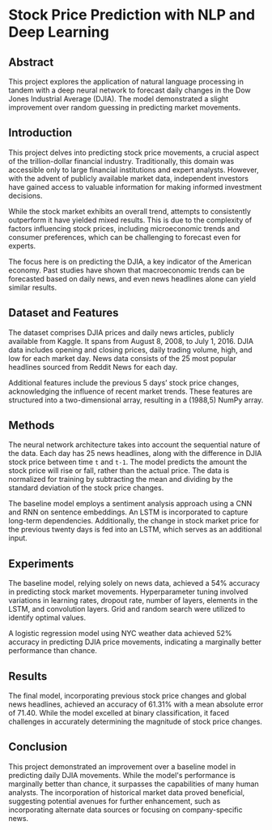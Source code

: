 # Stock Price Prediction with NLP and Deep Learning

## Abstract

This project explores the application of natural language processing in tandem with a deep neural network to forecast daily changes in the Dow Jones Industrial Average (DJIA). The model demonstrated a slight improvement over random guessing in predicting market movements.

## Introduction

This project delves into predicting stock price movements, a crucial aspect of the trillion-dollar financial industry. Traditionally, this domain was accessible only to large financial institutions and expert analysts. However, with the advent of publicly available market data, independent investors have gained access to valuable information for making informed investment decisions.

While the stock market exhibits an overall trend, attempts to consistently outperform it have yielded mixed results. This is due to the complexity of factors influencing stock prices, including microeconomic trends and consumer preferences, which can be challenging to forecast even for experts.

The focus here is on predicting the DJIA, a key indicator of the American economy. Past studies have shown that macroeconomic trends can be forecasted based on daily news, and even news headlines alone can yield similar results.

## Dataset and Features

The dataset comprises DJIA prices and daily news articles, publicly available from Kaggle. It spans from August 8, 2008, to July 1, 2016. DJIA data includes opening and closing prices, daily trading volume, high, and low for each market day. News data consists of the 25 most popular headlines sourced from Reddit News for each day.

Additional features include the previous 5 days’ stock price changes, acknowledging the influence of recent market trends. These features are structured into a two-dimensional array, resulting in a (1988,5) NumPy array.

## Methods

The neural network architecture takes into account the sequential nature of the data. Each day has 25 news headlines, along with the difference in DJIA stock price between time `t` and `t-1`. The model predicts the amount the stock price will rise or fall, rather than the actual price. The data is normalized for training by subtracting the mean and dividing by the standard deviation of the stock price changes.

The baseline model employs a sentiment analysis approach using a CNN and RNN on sentence embeddings. An LSTM is incorporated to capture long-term dependencies. Additionally, the change in stock market price for the previous twenty days is fed into an LSTM, which serves as an additional input.

## Experiments

The baseline model, relying solely on news data, achieved a 54% accuracy in predicting stock market movements. Hyperparameter tuning involved variations in learning rates, dropout rate, number of layers, elements in the LSTM, and convolution layers. Grid and random search were utilized to identify optimal values.

A logistic regression model using NYC weather data achieved 52% accuracy in predicting DJIA price movements, indicating a marginally better performance than chance.

## Results

The final model, incorporating previous stock price changes and global news headlines, achieved an accuracy of 61.31% with a mean absolute error of 71.40. While the model excelled at binary classification, it faced challenges in accurately determining the magnitude of stock price changes.

## Conclusion

This project demonstrated an improvement over a baseline model in predicting daily DJIA movements. While the model's performance is marginally better than chance, it surpasses the capabilities of many human analysts. The incorporation of historical market data proved beneficial, suggesting potential avenues for further enhancement, such as incorporating alternate data sources or focusing on company-specific news.

